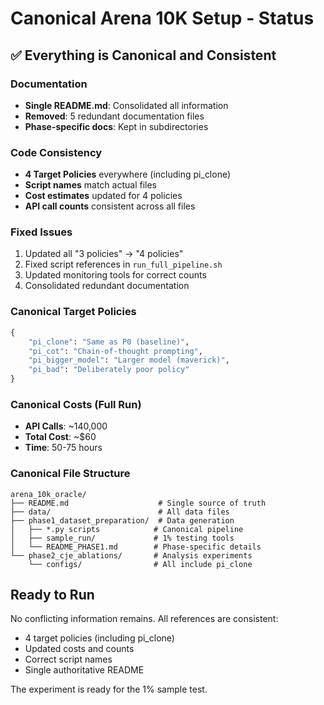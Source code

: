 # Canonical Arena 10K Setup - Status

## ✅ Everything is Canonical and Consistent

### Documentation
- **Single README.md**: Consolidated all information
- **Removed**: 5 redundant documentation files
- **Phase-specific docs**: Kept in subdirectories

### Code Consistency
- **4 Target Policies** everywhere (including pi_clone)
- **Script names** match actual files
- **Cost estimates** updated for 4 policies
- **API call counts** consistent across all files

### Fixed Issues
1. Updated all "3 policies" → "4 policies"
2. Fixed script references in `run_full_pipeline.sh`
3. Updated monitoring tools for correct counts
4. Consolidated redundant documentation

### Canonical Target Policies
```python
{
    "pi_clone": "Same as P0 (baseline)",
    "pi_cot": "Chain-of-thought prompting", 
    "pi_bigger_model": "Larger model (maverick)",
    "pi_bad": "Deliberately poor policy"
}
```

### Canonical Costs (Full Run)
- **API Calls**: ~140,000
- **Total Cost**: ~$60
- **Time**: 50-75 hours

### Canonical File Structure
```
arena_10k_oracle/
├── README.md                    # Single source of truth
├── data/                        # All data files
├── phase1_dataset_preparation/  # Data generation
│   ├── *.py scripts            # Canonical pipeline
│   ├── sample_run/             # 1% testing tools
│   └── README_PHASE1.md        # Phase-specific details
└── phase2_cje_ablations/       # Analysis experiments
    └── configs/                # All include pi_clone
```

## Ready to Run

No conflicting information remains. All references are consistent:
- 4 target policies (including pi_clone)
- Updated costs and counts
- Correct script names
- Single authoritative README

The experiment is ready for the 1% sample test.
